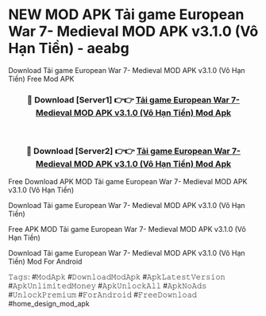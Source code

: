 # NEW MOD APK Tải game European War 7- Medieval MOD APK v3.1.0 (Vô Hạn Tiền) - aeabg
Download Tải game European War 7- Medieval MOD APK v3.1.0 (Vô Hạn Tiền) Free Mod APK

<div align="center">
<h3>🔴 Download [Server1] 👉👉 <a href="https://apk-comot.site?title=Tải_game_European_War_7-_Medieval_MOD_APK_v3.1.0_(Vô_Hạn_Tiền)">Tải game European War 7- Medieval MOD APK v3.1.0 (Vô Hạn Tiền) Mod Apk</a></h3><br>

<h3>🔴 Download [Server2] 👉👉 <a href="https://apk-comot.site?title=Tải_game_European_War_7-_Medieval_MOD_APK_v3.1.0_(Vô_Hạn_Tiền)">Tải game European War 7- Medieval MOD APK v3.1.0 (Vô Hạn Tiền) Mod Apk</a></h3>
</div>


Free Download APK MOD Tải game European War 7- Medieval MOD APK v3.1.0 (Vô Hạn Tiền)

Download Tải game European War 7- Medieval MOD APK v3.1.0 (Vô Hạn Tiền) 

Free APK MOD Tải game European War 7- Medieval MOD APK v3.1.0 (Vô Hạn Tiền) 

Download Tải game European War 7- Medieval MOD APK v3.1.0 (Vô Hạn Tiền) Mod For Android

𝚃𝚊𝚐𝚜: #𝙼𝚘𝚍𝙰𝚙𝚔 #𝙳𝚘𝚠𝚗𝚕𝚘𝚊𝚍𝙼𝚘𝚍𝙰𝚙𝚔 #𝙰𝚙𝚔𝙻𝚊𝚝𝚎𝚜𝚝𝚅𝚎𝚛𝚜𝚒𝚘𝚗 #𝙰𝚙𝚔𝚄𝚗𝚕𝚒𝚖𝚒𝚝𝚎𝚍𝙼𝚘𝚗𝚎𝚢 #𝙰𝚙𝚔𝚄𝚗𝚕𝚘𝚌𝚔𝙰𝚕𝚕 #𝙰𝚙𝚔𝙽𝚘𝙰𝚍𝚜 #𝚄𝚗𝚕𝚘𝚌𝚔𝙿𝚛𝚎𝚖𝚒𝚞𝚖 #𝙵𝚘𝚛𝙰𝚗𝚍𝚛𝚘𝚒𝚍 #𝙵𝚛𝚎𝚎𝙳𝚘𝚠𝚗𝚕𝚘𝚊𝚍 #home_design_mod_apk